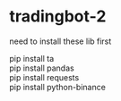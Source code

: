 # tradingbot-2
<!DOCTYPE html>
<html>
  <head
  </head>
  <body>
    <p>need to install these lib first</p>
    pip install ta <br>
    pip install pandas <br>
    pip install requests <br>  
    pip install python-binance <br>
  </body>

</html>

